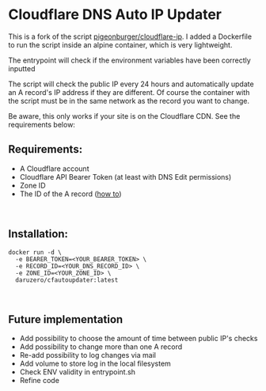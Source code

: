 # Cloudflare DNS Auto IP Updater


This is a fork of the script [pigeonburger/cloudflare-ip](https://github.com/pigeonburger/cloudflare-ip). I added a Dockerfile to run the script inside an alpine container, which is very lightweight.

The entrypoint will check if the environment variables have been correctly inputted

The script will check the public IP every 24 hours and automatically update an A record's IP address if they are different. Of course the container with the script must be in the same network as the record you want to change.

Be aware, this only works if your site is on the Cloudflare CDN. See the requirements below:

<h2>Requirements:</h2>

  - A Cloudflare account
  - Cloudflare API Bearer Token (at least with DNS Edit permissions)
  - Zone ID
  - The ID of the A record ([how to](https://api.cloudflare.com/#dns-records-for-a-zone-list-dns-records))
  
</br>

<h2>Installation:</h2>


    docker run -d \
      -e BEARER_TOKEN=<YOUR_BEARER_TOKEN> \
      -e RECORD_ID=<YOUR_DNS_RECORD_ID> \
      -e ZONE_ID=<YOUR_ZONE_ID> \
      daruzero/cfautoupdater:latest

</br>

## Future implementation
- Add possibility to choose the amount of time between public IP's checks
- Add possibility to change more than one A record
- Re-add possibility to log changes via mail
- Add volume to store log in the local filesystem
- Check ENV validity in entrypoint.sh
- Refine code
